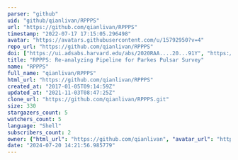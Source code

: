 ```yaml
---
parser: "github"
uid: "github/qianlivan/RPPPS"
url: "https://github.com/qianlivan/RPPPS"
timestamp: "2022-07-17 17:15:05.296498"
avatar: "https://avatars.githubusercontent.com/u/15792950?v=4"
repo_url: "https://github.com/qianlivan/RPPPS"
doi: ["https://ui.adsabs.harvard.edu/abs/2020RAA....20...91Y", "https://ui.adsabs.harvard.edu/abs/2020ascl.soft01013P/abstract"]
title: "RPPPS: Re-analyzing Pipeline for Parkes Pulsar Survey"
name: "RPPPS"
full_name: "qianlivan/RPPPS"
html_url: "https://github.com/qianlivan/RPPPS"
created_at: "2017-01-05T09:14:59Z"
updated_at: "2021-11-03T08:47:25Z"
clone_url: "https://github.com/qianlivan/RPPPS.git"
size: 330
stargazers_count: 5
watchers_count: 5
language: "Shell"
subscribers_count: 2
owner: {"html_url": "https://github.com/qianlivan", "avatar_url": "https://avatars.githubusercontent.com/u/15792950?v=4", "login": "qianlivan", "type": "User"}
date: "2024-07-20 14:21:56.985779"
---
```

